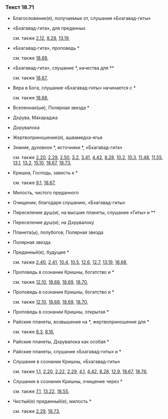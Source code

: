### Текст 18.71
	
- Благословение(я), получаемые от, слушания «Бхагавад-гиты»

	
- «Бхагавад-гита», для преданных

	см. также  [2.12](../02/0212.md),  [8.28](../08/0828.md),  [13.19](../13/1319.md), 
	
- «Бхагавад-гита», проповедь \*

	см. также  [18.68](../18/1868.md), 
	
- «Бхагавад-гита», слушание \*, качества для \*\*

	см. также  [18.67](../18/1867.md), 
	
- Вера в Бога, слушание «Бхагавад-гиты» начинается с \*

	см. также  [18.68](../18/1868.md), 
	
- Вселенная(ые), Полярная звезда \*

	
- Дхрува, Махараджа

	
- Дхрувалока

	
- Жертвоприношение(я), ашвамедха-ягья

	
- Знание, духовное \*, источники \*, «Бхагавад-гита»

	см. также  [2.20](../02/0220.md),  [2.29](../02/0229.md),  [2.50](../02/0250.md),  [3.2](../03/0302.md),  [3.41](../03/0341.md),  [4.42](../04/0442.md),  [8.28](../08/0828.md),  [10.2](../10/1002.md),  [10.3](../10/1003.md),  [11.48](../11/1148.md),  [11.55](../11/1155.md),  [13.1](../13/1301.md),  [13.2](../13/1302.md),  [15.10](../15/1510.md),  [18.67](../18/1867.md),  [18.73](../18/1873.md), 
	
- Кришна, Господь, зависть к \*

	см. также  [9.1](../09/0901.md),  [18.67](../18/1867.md), 
	
- Милость, чистого преданного

	
- Очищение, благодаря слушанию, «Бхагавад-гиты»

	
- Переселение душ(и), на высшие планеты, слушание «Гиты» и \*\*

	
- Переселение душ(и), на Дхрувалоку

	
- Планета(ы), полубогов, Полярная звезда

	
- Полярная звезда

	
- Преданный(е), будущее \*

	см. также  [2.40](../02/0240.md),  [2.41](../02/0241.md),  [10.4](../10/1004.md),  [10.5](../10/1005.md),  [12.6](../12/1206.md),  [12.7](../12/1207.md),  [13.19](../13/1319.md),  [18.68](../18/1868.md), 
	
- Проповедь в сознании Кришны, богатство и \*

	см. также  [12.10](../12/1210.md),  [18.68](../18/1868.md),  [18.69](../18/1869.md),  [18.70](../18/1870.md), 
	
- Проповедь в сознании Кришны, богатство и \*

	см. также  [12.10](../12/1210.md),  [18.68](../18/1868.md),  [18.69](../18/1869.md),  [18.70](../18/1870.md), 
	
- Проповедь в сознании Кришны, открытая \*

	
- Райские планеты, возвышение на \*, жертвоприношение для \*

	см. также  [8.3](../08/0803.md),  [8.16](../08/0816.md), 
	
- Райские планеты, Дхрувалока как особая \*

	
- Райские планеты, слушание «Бхагавад-гиты» и \*

	
- Слушание в сознании Кришны, «Бхагавад-гиты»

	см. также  [1.1](../01/0101.md),  [2.20](../02/0220.md),  [2.22](../02/0222.md),  [2.29](../02/0229.md),  [4.1](../04/0401.md),  [4.42](../04/0442.md),  [8.28](../08/0828.md),  [12.9](../12/1209.md),  [18.67](../18/1867.md),  [18.76](../18/1876.md), 
	
- Слушание в сознании Кришны, очищение через \*

	см. также  [7.1](../07/0701.md),  [13.22](../13/1322.md),  [18.55](../18/1855.md), 
	
- Чистый(е) преданный(е), милость \*

	см. также  [2.29](../02/0229.md),  [18.73](../18/1873.md), 
